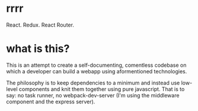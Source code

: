 # rrrr
React. Redux. React Router.

# what is this?
This is an attempt to create a self-documenting, comentless codebase on which a developer can build a webapp using aformentioned technologies.

The philosophy is to keep dependencies to a minimum and instead use low-level components and knit them together using pure javascript. That is to say: no task runner, no webpack-dev-server (I'm using the middleware component and the express server).

